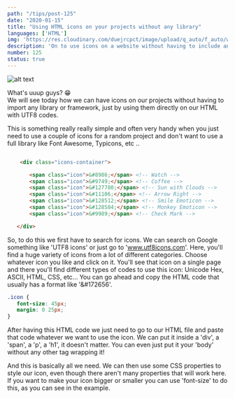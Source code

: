 ```yaml
---
path: "/tips/post-125"
date: "2020-01-15"
title: "Using HTML icons on your projects without any library"
languages: ['HTML']
img: 'https://res.cloudinary.com/duejrcpct/image/upload/q_auto/f_auto/w_1000/v1587591211/tips/125-1_uoap6z.png'
description: 'On to use icons on a website without having to include any libraries'
number: 125
status: true
---
```


![alt text](https://res.cloudinary.com/duejrcpct/image/upload/q_auto/f_auto/w_1000/v1587591211/tips/125-2_q0pwbv.png "HTML icons")

What's uuup guys? 😁  
We will see today how we can have icons on our projects without having to import any library or framework, just by using them directly on our HTML with UTF8 codes.

This is something really really simple and often very handy when you just need to use a couple of icons for a random project and don't want to use a full library like Font Awesome, Typicons, etc ..

 ```html
 
     <div class="icons-container">

        <span class="icon">&#8986;</span> <!-- Watch -->
        <span class="icon">&#9749;</span> <!-- Coffee -->
        <span class="icon">&#127780;</span> <!-- Sun with Clouds -->
        <span class="icon">&#11106;</span> <!-- Arrow Right -->
        <span class="icon">&#128512;</span> <!-- Smile Emoticon -->
        <span class="icon">&#128584;</span> <!-- Monkey Emoticon -->
        <span class="icon">&#9989;</span> <!-- Check Mark -->

    </div>

 ```

So, to do this we first have to search for icons. We can search on Google something like 'UTF8 icons' or just go to 'www.utf8icons.com'. Here, you'll find a huge variety of icons from a lot of different categories. Choose whatever icon you like and click on it. You'll see that icon on a single page and there you'll find different types of codes to use this icon: Unicode Hex, ASCII, HTML, CSS, etc... You can go ahead and copy the HTML code that usually has a format like '&#172656'.

 ```css
.icon {
    font-size: 45px;
    margin: 0 25px;
}
 ```

After having this HTML code we just need to go to our HTML file and paste that code whatever we want to use the icon. We can put it inside a 'div', a 'span', a 'p', a 'h1', it doesn't matter. You can even just put it your 'body' without any other tag wrapping it!

And this is basically all we need. We can then use some CSS properties to style our icon, even though there aren't many properties that will work here. If you want to make your icon bigger or smaller you can use 'font-size' to do this, as you can see in the example.